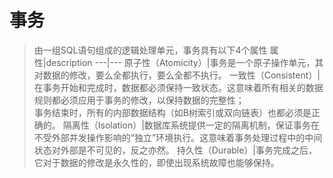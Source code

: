 # 事务
> 由一组SQL语句组成的逻辑处理单元，事务具有以下4个属性
属性|description
---|---
原子性（Atomicity）|事务是一个原子操作单元，其对数据的修改，要么全都执行，要么全都不执行。
一致性（Consistent）|在事务开始和完成时，数据都必须保持一致状态。这意味着所有相关的数据规则都必须应用于事务的修改，以保持数据的完整性；<br>事务结束时，所有的内部数据结构（如B树索引或双向链表）也都必须是正确的。
隔离性（Isolation）|数据库系统提供一定的隔离机制，保证事务在不受外部并发操作影响的“独立”环境执行。这意味着事务处理过程中的中间状态对外部是不可见的，反之亦然。
持久性（Durable）|事务完成之后，它对于数据的修改是永久性的，即使出现系统故障也能够保持。
